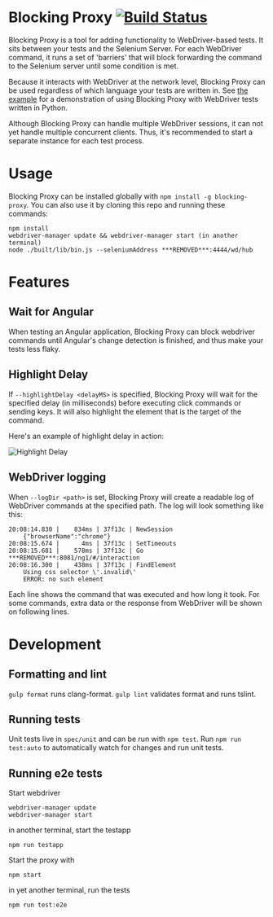 # Blocking Proxy [![Build Status](https://circleci.com/gh/angular/blocking-proxy.svg?style=shield)](https://circleci.com/gh/angular/blocking-proxy)

Blocking Proxy is a tool for adding functionality to WebDriver-based
tests.  It sits between your tests and the Selenium Server. For each 
WebDriver command, it runs a set of 'barriers' that will block 
forwarding the command to the Selenium server until some condition
is met.

Because it interacts with WebDriver at the network level, Blocking Proxy can be
used regardless of which language your tests are written in. See [the example](https://github.com/angular/blocking-proxy/blob/master/examples/README.md) 
for a demonstration of using Blocking Proxy with WebDriver tests written in Python.

Although Blocking Proxy can handle multiple WebDriver sessions, it can not yet handle
multiple concurrent clients. Thus, it's recommended to start a separate instance
for each test process.

# Usage

Blocking Proxy can be installed globally with `npm install -g blocking-proxy`.
You can also use it by cloning this repo and running these commands:

```
npm install
webdriver-manager update && webdriver-manager start (in another terminal)
node ./built/lib/bin.js --seleniumAddress ***REMOVED***:4444/wd/hub
```

# Features

## Wait for Angular

When testing an Angular application, Blocking Proxy can block webdriver commands
until Angular's change detection is finished, and thus make your tests less flaky.

## Highlight Delay

If `--highlightDelay <delayMS>` is specified, Blocking Proxy will wait for 
the specified delay (in milliseconds) before executing click commands or sending 
keys. It will also highlight the element that is the target of the command.

Here's an example of highlight delay in action:

![Highlight Delay](http://i.giphy.com/jg7B2HHPIkwak.gif)

## WebDriver logging

When `--logDir <path>` is set, Blocking Proxy will create a readable log of 
WebDriver commands at the specified path. The log will look something like this:

```
20:08:14.830 |    834ms | 37f13c | NewSession
    {"browserName":"chrome"}
20:08:15.674 |      4ms | 37f13c | SetTimeouts
20:08:15.681 |    578ms | 37f13c | Go ***REMOVED***:8081/ng1/#/interaction
20:08:16.300 |    438ms | 37f13c | FindElement
    Using css selector \'.invalid\'
    ERROR: no such element
```
Each line shows the command that was executed and how long it took. For some
commands, extra data or the response from WebDriver will be shown on following
lines.

# Development

## Formatting and lint

`gulp format` runs clang-format. `gulp lint` validates format and runs tslint.

## Running tests 

Unit tests live in `spec/unit` and can be run with `npm test`. Run `npm run test:auto` to automatically watch for changes and run unit tests.

## Running e2e tests

Start webdriver

    webdriver-manager update
    webdriver-manager start

in another terminal, start the testapp

    npm run testapp 

Start the proxy with 
  
    npm start

in yet another terminal, run the tests

    npm run test:e2e
